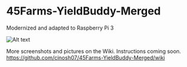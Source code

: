 # 45Farms-YieldBuddy-Merged

Modernized and adapted to Raspberry Pi 3

![Alt text](https://github.com/cinosh07/45Farms-YieldBuddy-Merged/raw/dev/Images%20and%20Screenshots/Yield-Buddy%20Screen%20Shot.png?raw=true "Title")

More screenshots and pictures on the Wiki. Instructions coming soon.
https://github.com/cinosh07/45Farms-YieldBuddy-Merged/wiki


